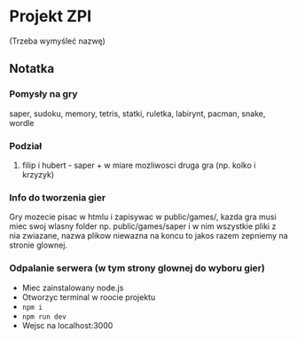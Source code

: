 # Projekt ZPI
(Trzeba wymyśleć nazwę)

## Notatka
### Pomysły na gry
saper, sudoku, memory, tetris, statki, ruletka, labirynt, pacman, snake, wordle

### Podział
1. filip i hubert - saper + w miare mozliwosci druga gra (np. kolko i krzyzyk)

### Info do tworzenia gier
Gry mozecie pisac w htmlu i zapisywac w public/games/, kazda gra musi miec swoj wlasny folder np. public/games/saper i w nim wszystkie pliki z nia zwiazane, nazwa plikow niewazna na koncu to jakos razem zepniemy na stronie glownej.

### Odpalanie serwera (w tym strony glownej do wyboru gier)
- Miec zainstalowany node.js
- Otworzyc terminal w roocie projektu
- `npm i`
- `npm run dev`
- Wejsc na localhost:3000